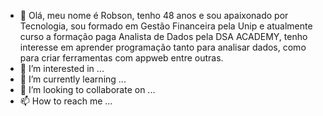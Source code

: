 - 👋 Olá, meu nome é Robson, tenho 48 anos e sou apaixonado por Tecnologia, sou formado em Gestão Financeira pela Unip e atualmente curso a formação paga Analista de Dados pela DSA ACADEMY, tenho interesse em aprender programação tanto para analisar dados, como para criar ferramentas com appweb entre outras.
- 👀 I’m interested in ...
- 🌱 I’m currently learning ...
- 💞️ I’m looking to collaborate on ...
- 📫 How to reach me ...

<!---
Robsondatascience/Robsondatascience is a ✨ special ✨ repository because its `README.md` (this file) appears on your GitHub profile.
You can click the Preview link to take a look at your changes.
--->
